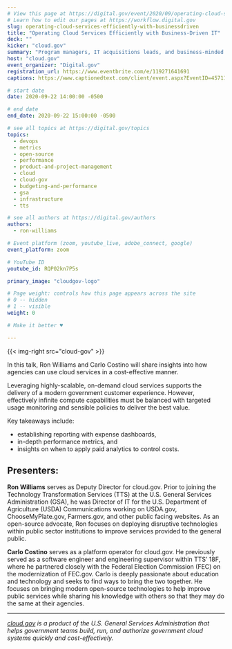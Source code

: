 ```yaml
---
# View this page at https://digital.gov/event/2020/09/operating-cloud-services-efficiently-with-businessdriven
# Learn how to edit our pages at https://workflow.digital.gov
slug: operating-cloud-services-efficiently-with-businessdriven
title: "Operating Cloud Services Efficiently with Business-Driven IT"
deck: ""
kicker: "cloud.gov"
summary: "Program managers, IT acquisitions leads, and business-minded IT professionals will receive in-depth guidance to improve cloud efficiency, optimization, and effective cost controls. "
host: "cloud.gov"
event_organizer: "Digital.gov"
registration_url: https://www.eventbrite.com/e/119271641691
captions: https://www.captionedtext.com/client/event.aspx?EventID=4571131&CustomerID=321

# start date
date: 2020-09-22 14:00:00 -0500

# end date
end_date: 2020-09-22 15:00:00 -0500

# see all topics at https://digital.gov/topics
topics: 
  - devops
  - metrics
  - open-source
  - performance
  - product-and-project-management
  - cloud
  - cloud-gov
  - budgeting-and-performance
  - gsa
  - infrastructure
  - tts

# see all authors at https://digital.gov/authors
authors: 
  - ron-williams

# Event platform (zoom, youtube_live, adobe_connect, google)
event_platform: zoom

# YouTube ID
youtube_id: RQP02kn7P5s

primary_image: "cloudgov-logo"

# Page weight: controls how this page appears across the site
# 0 -- hidden
# 1 -- visible
weight: 0

# Make it better ♥

---
```


{{< img-right src="cloud-gov" >}}

In this talk, Ron Williams and Carlo Costino will share insights into how agencies can use cloud services in a cost-effective manner. 

Leveraging highly-scalable, on-demand cloud services supports the delivery of a modern government customer experience. However, effectively infinite compute capabilities must be balanced with targeted usage monitoring and sensible policies to deliver the best value. 

Key takeaways include: 

 - establishing reporting with expense dashboards, 
 - in-depth performance metrics, and 
 - insights on when to apply paid analytics to control costs.

## Presenters:

**Ron Williams** serves as Deputy Director for cloud.gov. Prior to joining the Technology Transformation Services (TTS) at the U.S. General Services Administration (GSA), he was Director of IT for the U.S. Department of Agriculture (USDA) Communications working on USDA.gov, ChooseMyPlate.gov, Farmers.gov, and other public facing websites. As an open-source advocate, Ron focuses on deploying disruptive technologies within public sector institutions to improve services provided to the general public.

**Carlo Costino** serves as a platform operator for cloud.gov. He previously served as a software engineer and engineering supervisor within TTS’ 18F, where he partnered closely with the Federal Election Commission (FEC) on the modernization of FEC.gov. Carlo is deeply passionate about education and technology and seeks to find ways to bring the two together. He focuses on bringing modern open-source technologies to help improve public services while sharing his knowledge with others so that they may do the same at their agencies.

---

*[cloud.gov](https://cloud.gov/) is a product of the U.S. General Services Administration that helps government teams build, run, and authorize government cloud systems quickly and cost-effectively.*
